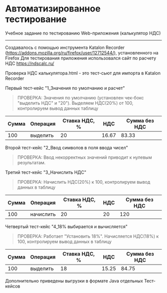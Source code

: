 # Автоматизированное тестирование
Учебное задание по тестированию Web-приложения (калькулятор НДС)
***
Создавалось с помощью инструмента Katalon Recorder (https://addons.mozilla.org/ru/firefox/user/12712544/), установленного на Firefox
Для тестирования приложения использовался сайт по расчету НДС https://ndscalc.ru/

Проверка НДС калькулятора.html - это тест-сьют для импорта в  Katalon Recorder


Первый тест-кейс "1_Значения по умолчанию и расчет"

>ПРОВЕРКА: Значения по умолчанию (установлен чек-бокс "выделить НДС" и  "20"). 
>Выделяем НДС(20%) от 100, контролируем вывод данных таблицу

Сумма|	Операция	| Ставка НДС, %	| НДС	| Сумма без НДС
-----|------------|---------------|-----|--------------
100  |	выделить 	|20 	          |16.67| 	83.33


Второй тест-кейс "2_Ввод символов в поля ввода чисел"

>ПРОВЕРКА: Ввод некорректных значений приводит к нулевым результатам.

Третий тест-кейс "3_Начислить НДС"

>ПРОВЕРКА: Начислить НДС(20%) к 100, контролируем вывод данных в таблицу

Сумма|	Операция	| Ставка НДС, %	| НДС	| Сумма без НДС
-----|------------|---------------|-----|--------------
100  |	начислить	|20 	          |20   | 	120


Четвертый тест-кейс "4_18% выбирается и вычисляется"

>ПРОВЕРКА: Работает "Установить 18%". Начисляется НДС(18%) к 100, контролируем вывод данных в таблицу

Сумма|	Операция	| Ставка НДС, %	| НДС	| Сумма без НДС
-----|------------|---------------|-----|--------------
100  |	выделить	|18	            |15.25| 	84.75



Дополнительно приведены выгрузки в формате Java отдельных Тест-кейсов
